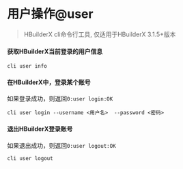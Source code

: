 # 用户操作@user

> HBuilderX cli命令行工具, 仅适用于HBuilderX 3.1.5+版本

#### 获取HBuilderX当前登录的用户信息

```shell
cli user info
```

#### 在HBuilderX中，登录某个账号

如果登录成功，则返回`0:user login:OK`

```shell
cli user login --username <用户名>  --password <密码>
```


#### 退出HBuilderX登录账号

如果退出成功，则返回`0:user logout:OK`

```shell
cli user logout
```
